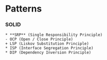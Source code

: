 # Patterns

###	 SOLID
	* **SRP** (Single Responsibility Principle)
	- OCP (Open / Close Principle)
	+ LSP (Liskov Substitution Principle)
	* ISP (Interface Segregation Principle)
	* DIP (Dependency Inversion Principle)
